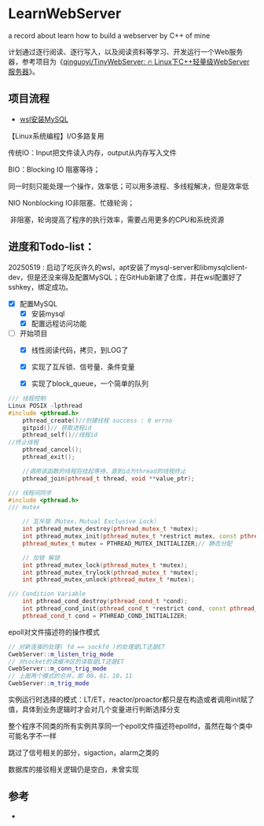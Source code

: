 # LearnWebServer
a record about learn how to build a webserver by C++ of mine   

​    计划通过逐行阅读、逐行写入，以及阅读资料等学习、开发运行一个Web服务器，参考项目为《[qinguoyi/TinyWebServer: :fire: Linux下C++轻量级WebServer服务器](https://github.com/qinguoyi/TinyWebServer/tree/master)》。

## 项目流程

+ [wsl安装MySQL](https://blog.csdn.net/weixin_43796621/article/details/148100973)



【Linux系统编程】I/O多路复用

传统IO：Input把文件读入内存，output从内存写入文件

BIO：Blocking IO 阻塞等待；

​    同一时刻只能处理一个操作，效率低；可以用多进程、多线程解决，但是效率低

NIO Nonblocking IO非阻塞、忙碌轮询；

​    非阻塞，轮询提高了程序的执行效率，需要占用更多的CPU和系统资源



## 进度和Todo-list：

20250519 : 启动了吃灰许久的wsl，apt安装了mysql-server和libmysqlclient-dev，但是还没来得及配置MySQL；在GitHub新建了仓库，并在wsl配置好了sshkey，绑定成功。

- [x] 配置MySQL
  - [x] 安装mysql
  - [x] 配置远程访问功能

- [ ] 开始项目
  - [x] 线性阅读代码，拷贝，到LOG了
  - [x] 实现了互斥锁、信号量、条件变量
  - [x] 实现了block_queue，一个简单的队列



```c++
/// 线程控制
Linux POSIX -lpthread
#include <pthread.h>
	pthread_create()//创建线程 success : 0 errno
    gitpid()// 获取进程id
    pthread_self()//线程id
//终止线程
    pthread_cancel();
	pthread_exit();

	//调用该函数的线程将挂起等待，直到id为thread的线程终止
	pthread_join(pthread_t thread, void **value_ptr);
```



```c++
/// 线程间同步
#include <pthread.h>
/// mutex

	// 互斥锁（Mutex，Mutual Exclusive Lock）
	int pthread_mutex_destroy(pthread_mutex_t *mutex);
	int pthread_mutex_init(pthread_mutex_t *restrict mutex, const pthread_mutexattr_t *restrict attr);
	pthread_mutex_t mutex = PTHREAD_MUTEX_INITIALIZER;// 静态分配

	// 加锁 解锁
	int pthread_mutex_lock(pthread_mutex_t *mutex);
	int pthread_mutex_trylock(pthread_mutex_t *mutex);
	int pthread_mutex_unlock(pthread_mutex_t *mutex);

/// Condition Variable
	int pthread_cond_destroy(pthread_cond_t *cond);
	int pthread_cond_init(pthread_cond_t *restrict cond, const pthread_condattr_t *restrict attr);
	pthread_cond_t cond = PTHREAD_COND_INITIALIZER;
```



epoll对文件描述符的操作模式

```c++
// 对新连接的处理( fd == sockfd )的处理是LT还是ET
CwebServer::m_listen_trig_mode
// 对socket的读缓冲区的读取是LT还是ET
CwebServer::m_conn_trig_mode
// 上面两个模式的合并，即 00，01，10，11
CwebServer::m_trig_mode
```

实例运行时选择的模式：LT/ET，reactor/proactor都只是在构造或者调用init赋了值，具体到业务逻辑时才会对几个变量进行判断选择分支

整个程序不同类的所有实例共享同一个epoll文件描述符epollfd，虽然在每个类中可能名字不一样

跳过了信号相关的部分，sigaction，alarm之类的

数据库的接驳相关逻辑仍是空白，未曾实现








## 参考

+ 
